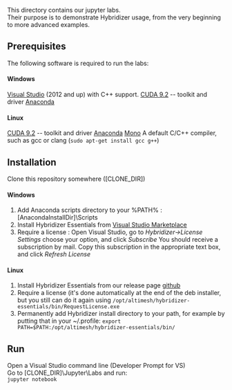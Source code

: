 This directory contains our jupyter labs.  
Their purpose is to demonstrate Hybridizer usage, from the very beginning to more advanced examples. 

## Prerequisites
The following software is required to run the labs:
#### Windows
[Visual Studio](https://visualstudio.microsoft.com/downloads/) (2012 and up) with C++ support. 
[CUDA 9.2](https://developer.nvidia.com/cuda-downloads) -- toolkit and driver
[Anaconda](https://www.anaconda.com/download/)
#### Linux
[CUDA 9.2](https://developer.nvidia.com/cuda-downloads) -- toolkit and driver
[Anaconda](https://www.anaconda.com/download/)
[Mono](https://www.mono-project.com/download/stable/#download-lin)
A default C/C++ compiler, such as gcc or clang (`sudo apt-get install gcc g++`)

## Installation
Clone this repository somewhere ([CLONE_DIR])
#### Windows
1. Add Anaconda scripts directory to your %PATH% : [AnacondaInstallDir]\Scripts
2. Install Hybridizer Essentials from [Visual Studio Marketplace](https://marketplace.visualstudio.com/items?itemName=altimesh.AltimeshHybridizerExtensionEssentials)
3. Require a license : 
Open Visual Studio, go to *Hybridizer->License Settings* choose your option, and click *Subscribe*
You should receive a subscription by mail. Copy this subscription in the appropriate text box, and click *Refresh License*

#### Linux
1. Install Hybridizer Essentials from our release page [github](https://github.com/altimesh/hybridizer-basic-samples/releases)
2. Require a license (it's done automatically at the end of the deb installer, but you still can do it again using 
`/opt/altimesh/hybridizer-essentials/bin/RequestLicense.exe`
3. Permanently add Hybridizer install directory to your path, for example by putting that in your ~/.profile:
`export PATH=$PATH:/opt/altimesh/hybridizer-essentials/bin/`


## Run
Open a Visual Studio command line (Developer Prompt for VS)  
Go to [CLONE_DIR]\Jupyter\Labs and run:  
`jupyter notebook`